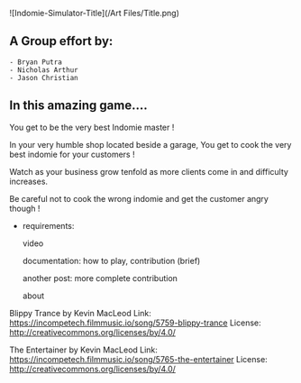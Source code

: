 
![Indomie-Simulator-Title](/Art Files/Title.png)

<h2>A Group effort by:</h2>

	- Bryan Putra
	- Nicholas Arthur
	- Jason Christian

## In this amazing game....

You get to be the very best Indomie master !

In your very humble shop located beside a garage, You get to cook the very best indomie for your customers !

Watch as your business grow tenfold as more clients come in and difficulty increases.

Be careful not to cook the wrong indomie and get the customer angry though !

- requirements:

  video

  documentation: how to play, contribution (brief)

  another post: more complete contribution

  about

Blippy Trance by Kevin MacLeod
Link: https://incompetech.filmmusic.io/song/5759-blippy-trance
License: http://creativecommons.org/licenses/by/4.0/

The Entertainer by Kevin MacLeod
Link: https://incompetech.filmmusic.io/song/5765-the-entertainer
License: http://creativecommons.org/licenses/by/4.0/

